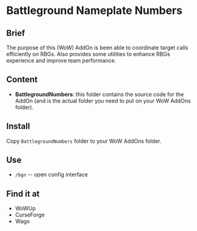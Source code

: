 # Battleground Nameplate Numbers

## Brief

The purpose of this (WoW) AddOn is been able to coordinate target calls efficiently on RBGs. Also provides some utilities to enhance RBGs experience and improve team performance.

## Content

* __BattlegroundNumbers__: this folder contains the source code for the AddOn (and is the actual folder you need to put on your WoW AddOns folder).

## Install

Copy `BattlegroundNumbers` folder to your WoW AddOns folder.

## Use

- `/bgn` -- open config interface

## Find it at

- WoWUp
- CurseForge
- Wago

